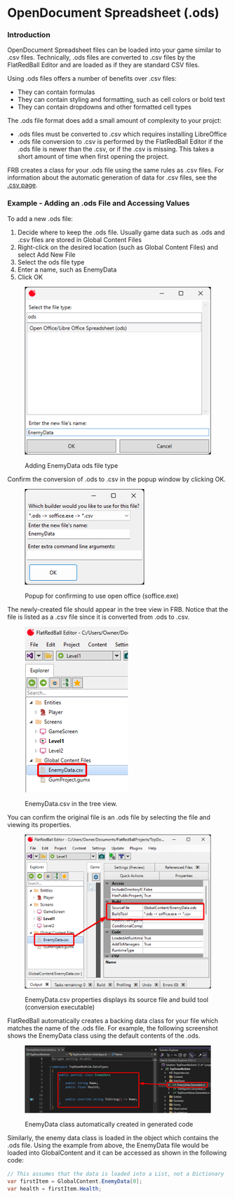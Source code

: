 # OpenDocument Spreadsheet (.ods)

### Introduction

OpenDocument Spreadsheet files can be loaded into your game similar to .csv files. Technically, .ods files are converted to .csv files by the FlatRedBall Editor and are loaded as if they are standard CSV files.

Using .ods files offers a number of benefits over .csv files:

* They can contain formulas
* They can contain styling and formatting, such as cell colors or bold text
* They can contain dropdowns and other formatted cell types

The .ods file format does add a small amount of complexity to your projct:

* .ods files must be converted to .csv which requires installing LibreOffice
* .ods file conversion to .csv is performed by the FlatRedBall Editor if the .ods file is newer than the .csv, or if the .csv is missing. This takes a short amount of time when first opening the project.

FRB creates a class for your .ods file using the same rules as .csv files. For information about the automatic generation of data for .csv files, see the [.csv page](glue-reference-csv/).

### Example - Adding an .ods File and Accessing Values

To add a new .ods file:

1. Decide where to keep the .ods file. Usually game data such as .ods and .csv files are stored in Global Content Files
2. Right-click on the desired location (such as Global Content Files) and select Add New File
3. Select the ods file type
4. Enter a name, such as EnemyData
5. Click OK

<figure><img src="../../../.gitbook/assets/image (319).png" alt=""><figcaption><p>Adding EnemyData ods file type</p></figcaption></figure>

Confirm the conversion of .ods to .csv in the popup window by clicking OK.

<figure><img src="../../../.gitbook/assets/image (320).png" alt=""><figcaption><p>Popup for confirming to use open office (soffice.exe)</p></figcaption></figure>

The newly-created file should appear in the tree view in FRB. Notice that the file is listed as a .csv file since it is converted from .ods to .csv.

<figure><img src="../../../.gitbook/assets/image (321).png" alt=""><figcaption><p>EnemyData.csv in the tree view.</p></figcaption></figure>

You can confirm the original file is an .ods file by selecting the file and viewing its properties.

<figure><img src="../../../.gitbook/assets/image (322).png" alt=""><figcaption><p>EnemyData.csv properties displays its source file and build tool (conversion executable)</p></figcaption></figure>

FlatRedBall automatically creates a backing data class for your file which matches the name of the .ods file. For example, the following screenshot shows the EnemyData class using the default contents of the .ods.

<figure><img src="../../../.gitbook/assets/image (323).png" alt=""><figcaption><p>EnemyData class automatically created in generated code</p></figcaption></figure>

Similarly, the enemy data class is loaded in the object which contains the .ods file. Using the example from above, the EnemyData file would be loaded into GlobalContent and it can be accessed as shown in the following code:

```csharp
// This assumes that the data is loaded into a List, not a Dictionary
var firstItem = GlobalContent.EnemyData[0];
var health = firstItem.Health;
```
